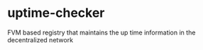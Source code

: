 # uptime-checker
FVM based registry that maintains the up time information in the decentralized network
